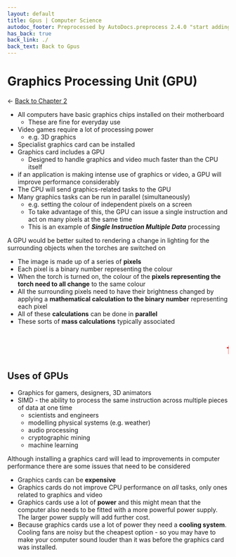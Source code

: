 ```yaml
---
layout: default
title: Gpus | Computer Science
autodoc_footer: Preprocessed by AutoDocs.preprocess 2.4.0 "start adding backlinks" ⓒ Starwort, 2020
has_back: true
back_link: ./
back_text: Back to Gpus
---
```


# Graphics Processing Unit (GPU)

← [Back to Chapter 2](./index.html)

- All computers have basic graphics chips installed on their motherboard
  - These are fine for everyday use
- Video games require a lot of processing power
  - e.g. 3D graphics
- Specialist graphics card can be installed
- Graphics card includes a GPU
  - Designed to handle graphics and video much faster than the CPU itself
- if an application is making intense use of graphics or video, a GPU will improve performance considerably
- The CPU will send graphics-related tasks to the GPU
- Many graphics tasks can be run in parallel (simultaneously)
  - e.g. setting the colour of independent pixels on a screen
  - To take advantage of this, the GPU can issue a single instruction and act on many pixels at the same time
  - This is an example of ***Single Instruction Multiple Data*** processing

A GPU would be better suited to rendering a change in lighting for the surrounding objects when the torches are switched on

- The image is made up of a series of **pixels**
- Each pixel is a binary number representing the colour
- When the torch is turned on, the colour of the **pixels representing the torch need to all change** to the same colour
- All the surrounding pixels need to have their brightness changed by applying a **mathematical calculation to the binary number** representing each pixel
- All of these **calculations** can be done in **parallel**
- These sorts of **mass calculations** typically associated

# <marquee style="color:red">fill this in later</marquee>

## Uses of GPUs

- Graphics for gamers, designers, 3D animators
- SIMD - the ability to process the same instruction across multiple pieces of data at one time
  - scientists and engineers
  - modelling physical systems (e.g. weather)
  - audio processing
  - cryptographic mining
  - machine learning

Although installing a graphics card will lead to improvements in computer performance there are some issues that need to be considered

- Graphics cards can be **expensive**
- Graphics cards do not improve CPU performance on *all* tasks, only ones related to graphics and video
- Graphics cards use a lot of **power** and this might mean that the computer also needs to be fitted with a more powerful power supply. The larger power supply will add further cost.
- Because graphics cards use a lot of power they need a **cooling system**. Cooling fans are noisy but the cheapest option - so you may have to make your computer sound louder than it was before the graphics card was installed.
